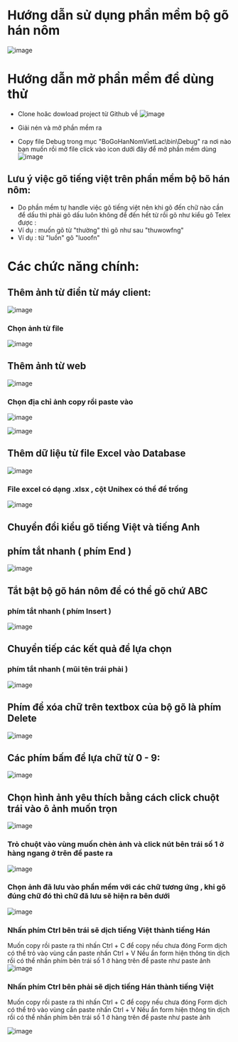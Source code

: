 # Hướng dẫn sử dụng phần mềm bộ gõ hán nôm

![image](https://github.com/Dongdz2001/BoGo2024/assets/92357603/9dbc3d64-87b8-47ab-99b0-fc7befc0294e)


# Hướng dẫn mở phần mềm để dùng thử
- Clone hoăc dowload project từ Github về
  ![image](https://github.com/Dongdz2001/BoGo2024/assets/92357603/bb3bb5fc-910b-4791-878c-afaa23ce3b27)


- Giải nén và mở phần mềm ra
- Copy file Debug trong mục "BoGoHanNomVietLac\bin\Debug" ra nơi nào bạn muốn rồi mở file click vào icon dưới đây để mở phần mềm dùng
![image](https://github.com/Dongdz2001/BoGo2024/assets/92357603/0858c5fd-fab0-41f8-9a18-e5442bf6b798)



## Lưu ý việc gõ tiếng việt trên phần mềm bộ bõ hán nôm:
-  Do phần mềm tự handle việc gõ tiếng việt nên khi gõ đến chữ nào cần để dấu thì phải gõ dấu luôn không để đến hết từ rồi gõ như kiểu gõ Telex được :
-  Ví dụ : muốn gõ từ "thường" thì gõ như sau "thuwowfng" 
-  Ví dụ : từ "luồn" gõ "luoofn"

# Các chức năng chính:
## Thêm ảnh từ điển từ máy client:
![image](https://github.com/Dongdz2001/BoGo2024/assets/92357603/9b8c98f8-1114-4bf9-a56d-7747c12a14c3)

### Chọn ảnh từ file 
![image](https://github.com/Dongdz2001/BoGo2024/assets/92357603/ed202cbf-3c23-49ca-99b2-d48620bc0ad6)

## Thêm ảnh từ web
![image](https://github.com/Dongdz2001/BoGo2024/assets/92357603/946c2b4f-99ae-4cc3-b85d-e51773797313)

### Chọn địa chỉ ảnh copy rồi paste vào 
![image](https://github.com/Dongdz2001/BoGo2024/assets/92357603/d9beec22-8153-427f-807d-b8696c4bbd95)


![image](https://github.com/Dongdz2001/BoGo2024/assets/92357603/8494c066-c545-4efa-9122-7e6d6d16d7d0)


## Thêm dữ liệu từ file Excel vào Database

![image](https://github.com/Dongdz2001/BoGo2024/assets/92357603/5bb90ffb-9c93-4e15-ae67-d1ea7d18fee0)

### File excel có dạng .xlsx , cột Unihex có thể để trống

![image](https://github.com/Dongdz2001/BoGo2024/assets/92357603/68150651-3292-4816-b31f-303fcc8b0b19)


## Chuyển đổi kiểu gõ tiếng Việt và tiếng Anh 
## phím tắt nhanh ( phím End )

![image](https://github.com/Dongdz2001/BoGo2024/assets/92357603/144e90fd-c3b7-48cb-8d8e-0995f85c7714)


## Tắt bật bộ gõ hán nôm để có thể gõ chứ ABC
### phím tắt nhanh ( phím Insert )

![image](https://github.com/Dongdz2001/BoGo2024/assets/92357603/e42f3326-09a8-4798-a3a5-c22f60836231)


## Chuyển tiếp các kết quả để lựa chọn
### phím tắt nhanh ( mũi tên trái phải )
![image](https://github.com/Dongdz2001/BoGo2024/assets/92357603/42711ce6-73ff-4d97-973d-0318fce6f84c)


## Phím để xóa chữ trên textbox của bộ gõ là phím Delete
![image](https://github.com/Dongdz2001/BoGo2024/assets/92357603/485d4798-a8ee-481f-aed7-f1dd25637b17)



## Các phím bấm để lựa chữ từ 0 - 9:

![image](https://github.com/Dongdz2001/BoGo2024/assets/92357603/56986d78-c150-4c98-8948-e487a2fd96ff)


## Chọn hình ảnh yêu thích bằng cách click chuột trái vào ô ảnh muốn trọn

![image](https://github.com/Dongdz2001/BoGo2024/assets/92357603/3567d96f-12bc-4d9c-bcce-0dce7634b2eb)


### Trỏ chuột vào vùng muốn chèn ảnh và click nút bên trái số 1 ở hàng ngang ở trên để paste ra 

![image](https://github.com/Dongdz2001/BoGo2024/assets/92357603/6b857d00-af46-4158-b8de-6376abdff510)


### Chọn ảnh đã lưu vào phần mềm với các chữ tương ứng , khi gõ đúng chữ đó thì chữ đã lưu sẽ hiện ra bên dưới
![image](https://github.com/Dongdz2001/BoGo2024/assets/92357603/fda7cfc5-1a37-4250-aee8-4aaf3be5b4dd)


### Nhấn phím Ctrl bên trái sẽ dịch tiếng Việt thành tiếng Hán
Muốn copy rồi paste ra thì nhấn Ctrl + C để copy  nếu chưa đóng Form dịch có thể  trỏ vào  vùng cần paste nhấn Ctrl + V
Nếu ẩn form hiện thông tin dịch rồi có thể nhần phím bên trái số 1 ở hàng trên để paste như paste ảnh 
![image](https://github.com/Dongdz2001/BoGo2024/assets/92357603/ea2ee16a-0b5b-4573-a81b-4ba9b1562b84)


### Nhấn phím Ctrl bên phải sẽ dịch tiếng Hán thành tiếng Việt
Muốn copy rồi paste ra thì nhấn Ctrl + C để copy  nếu chưa đóng Form dịch có thể  trỏ vào  vùng cần paste nhấn Ctrl + V
Nếu ẩn form hiện thông tin dịch rồi có thể nhần phím bên trái số 1 ở hàng trên để paste như paste ảnh 

![image](https://github.com/Dongdz2001/BoGo2024/assets/92357603/282c0075-a10a-40cd-9493-d7b563d02a7f)








 
